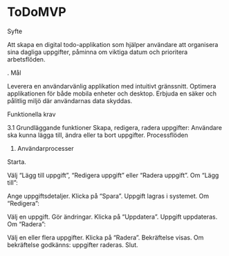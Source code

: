 # ToDoMVP

Syfte

Att skapa en digital todo-applikation som hjälper användare att organisera sina dagliga uppgifter, påminna om viktiga datum och prioritera arbetsflöden.

. Mål

Leverera en användarvänlig applikation med intuitivt gränssnitt.
Optimera applikationen för både mobila enheter och desktop.
Erbjuda en säker och pålitlig miljö där användarnas data skyddas.

Funktionella krav

3.1 Grundläggande funktioner
Skapa, redigera, radera uppgifter: Användare ska kunna lägga till, ändra eller ta bort uppgifter.
Processflöden
1. Användarprocesser

Starta.

Välj “Lägg till uppgift”, “Redigera uppgift” eller “Radera uppgift”.
Om “Lägg till”:

Ange uppgiftsdetaljer.
Klicka på “Spara”.
Uppgift lagras i systemet.
Om “Redigera”:

Välj en uppgift.
Gör ändringar.
Klicka på “Uppdatera”.
Uppgift uppdateras.
Om “Radera”:

Välj en eller flera uppgifter.
Klicka på “Radera”.
Bekräftelse visas.
Om bekräftelse godkänns: uppgifter raderas.
Slut.
